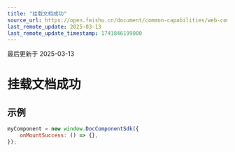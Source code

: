 ```yaml
---
title: "挂载文档成功"
source_url: https://open.feishu.cn/document/common-capabilities/web-components/uYDO3YjL2gzN24iN3cjN/event-listener/mount-success
last_remote_update: 2025-03-13
last_remote_update_timestamp: 1741846199000
---
```

最后更新于 2025-03-13

# 挂载文档成功
## 示例
```js
myComponent = new window.DocComponentSdk({
    onMountSuccess: () => {},
});
```
